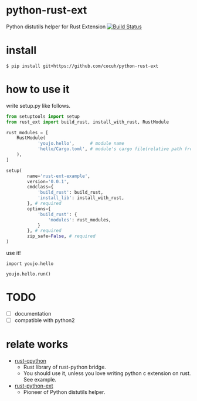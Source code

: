 # python-rust-ext
Python distutils helper for Rust Extension [![Build Status](https://travis-ci.org/cocuh/python-rust-ext.svg?branch=master)](https://travis-ci.org/cocuh/python-rust-ext)

# install
```
$ pip install git+https://github.com/cocuh/python-rust-ext
```

# how to use it
write setup.py like follows.

```python
from setuptools import setup
from rust_ext import build_rust, install_with_rust, RustModule

rust_modules = [
    RustModule(
            'youjo.hello',      # module name
            'hello/Cargo.toml', # module's cargo file(relative path from setup.py)
    ),
]

setup(
        name='rust-ext-example',
        version='0.0.1',
        cmdclass={
            'build_rust': build_rust,
            'install_lib': install_with_rust,
        }, # required
        options={
            'build_rust': {
                'modules': rust_modules,
            }
        }, # required
        zip_safe=False, # required
)
```

use it!

```
import youjo.hello

youjo.hello.run()
```


# TODO
- [ ] documentation
- [ ] compatible with python2

# relate works
- [rust-cpython](https://github.com/dgrunwald/rust-cpython)
    - Rust library of rust-python bridge.
    - You should use it, unless you love writing python c extension on rust. See example.
- [rust-python-ext](https://github.com/novocaine/rust-python-ext/)
    - Pioneer of Python distutils helper.
